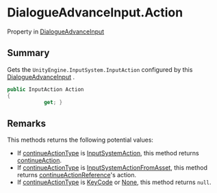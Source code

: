 # DialogueAdvanceInput.Action

Property in [DialogueAdvanceInput](/docs/api/csharp/yarn.unity.dialogueadvanceinput.md)

## Summary


Gets the  <code>UnityEngine.InputSystem.InputAction</code>  configured by this  <a href="yarn.unity.dialogueadvanceinput.md">DialogueAdvanceInput</a> .


```csharp
public InputAction Action
{
            get; }
```

## Remarks

<p>
This methods returns the following potential values:
</p> <ul type="bullet">
<li>
If <a href="yarn.unity.dialogueadvanceinput.continueactiontype-2.md">continueActionType</a> is <a href="yarn.unity.dialogueadvanceinput.continueactiontype.inputsystemaction.md">InputSystemAction</a>, this method returns
<a href="yarn.unity.dialogueadvanceinput.continueaction.md">continueAction</a>.
</li>
<li>
If <a href="yarn.unity.dialogueadvanceinput.continueactiontype-2.md">continueActionType</a> is <a href="yarn.unity.dialogueadvanceinput.continueactiontype.inputsystemactionfromasset.md">InputSystemActionFromAsset</a>, this method
returns <a href="yarn.unity.dialogueadvanceinput.continueactionreference.md">continueActionReference</a>'s action.
</li>
<li>
If <a href="yarn.unity.dialogueadvanceinput.continueactiontype-2.md">continueActionType</a> is <a href="yarn.unity.dialogueadvanceinput.continueactiontype.keycode.md">KeyCode</a> or <a href="yarn.unity.dialogueadvanceinput.continueactiontype.none.md">None</a>, this method returns <code>null</code>.
</li>
</ul>

